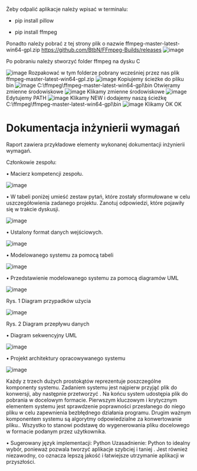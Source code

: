 Żeby odpalić aplikacje należy wpisać w terminalu:

- pip install pillow
  
- pip install ffmpeg
  
Ponadto należy pobrać z tej strony plik o nazwie ffmpeg-master-latest-win64-gpl.zip
https://github.com/BtbN/FFmpeg-Builds/releases
![image](https://github.com/user-attachments/assets/665c460f-4b90-4afe-b88a-b2b7266bd15f)

Po pobraniu należy stworzyć folder ffmpeg na dysku C

![image](https://github.com/user-attachments/assets/817b9cce-c267-457a-bfdd-0f45b745f629)
Rozpakować w tym folderze pobrany wcześniej przez nas plik ffmpeg-master-latest-win64-gpl.zip
![image](https://github.com/user-attachments/assets/f6db0380-2aa9-4fbf-8906-816df3dc5ee8)
Kopiujemy ścieżke do pliku bin 
![image](https://github.com/user-attachments/assets/285e376d-b3ee-45e4-bb23-0b7e6dc76479)
C:\ffmpeg\ffmpeg-master-latest-win64-gpl\bin
Otwieramy zmienne środowiskowe
![image](https://github.com/user-attachments/assets/43efda13-0636-42c3-99fd-fcae4803f778)
Klikamy zmienne środowiskowe 
![image](https://github.com/user-attachments/assets/75eb6590-07d1-4030-bcd5-31494ecb7c01)
Edytujemy PATH
![image](https://github.com/user-attachments/assets/ce75f44b-cfa9-403f-8cbe-3accf37994fa)
Klikamy NEW i dodajemy naszą ścieżkę C:\ffmpeg\ffmpeg-master-latest-win64-gpl\bin
![image](https://github.com/user-attachments/assets/e01b9908-8710-4a4e-8dff-db3186822b1f)
Klikamy OK OK 







# Dokumentacja inżynierii wymagań

Raport zawiera przykładowe elementy wykonanej dokumentacji inżynierii wymagań.

Członkowie zespołu:

•	Macierz kompetencji zespołu.

![image](https://github.com/user-attachments/assets/75052f30-53a8-4870-ae2b-2dea4e9b5de7)


•	W tabeli poniżej umieść zestaw pytań, które zostały sformułowane w celu uszczegółowienia zadanego projektu. Zanotuj odpowiedzi, które pojawiły się w trakcie dyskusji.

![image](https://github.com/user-attachments/assets/94779cb8-2801-46ce-9e3d-17c72d13542f)


•	Ustalony format danych wejściowych.

![image](https://github.com/user-attachments/assets/53bbe107-e8ca-4b3f-8e21-6c2424574632)


•	Modelowanego systemu za pomocą tabeli

![image](https://github.com/user-attachments/assets/61d1d5c0-eadb-4f16-a9ca-2d04bf25bb4f)


•	Przedstawienie modelowanego systemu za pomocą diagramów UML

![image](https://github.com/user-attachments/assets/a171e549-169a-4876-916d-e8a68ff58afd)



Rys. 1 Diagram przypadków użycia
 
![image](https://github.com/user-attachments/assets/eed93643-0166-4987-a721-e3bf696432b8)


Rys. 2 Diagram przepływu danych

•	Diagram sekwencyjny UML
 
![image](https://github.com/user-attachments/assets/fe84840e-6983-44cb-8da2-1fa448104841)


•	Projekt architektury opracowywanego systemu

 ![image](https://github.com/user-attachments/assets/6bf074d8-e9bb-489d-9233-c5214420241f)



Każdy z trzech dużych prostokątów reprezentuje poszczególne komponenty systemu. Zadaniem systemu jest najpierw przyjąć plik do konwersji, aby następnie przetworzyć . Na końcu system udostępia plik do pobrania w docelowym formacie. Pierwszym kluczowym i krytycznym elementem systemu jest sprawdzenie poprawności przesłanego do niego pliku w celu zapewnienia bezbłędnego działania programu. Drugim ważnym komponentem systemu są algorytmy odpowiedzialne za konwertowanie pliku.. Wszystko to stanowi podstawę do wygenerowania pliku docelowego w formacie podanym przez użytkownika.



•	Sugerowany język implementacji: Python
Uzasadnienie:
Python to idealny wybór, ponieważ pozwala tworzyć aplikacje szybciej i taniej . Jest również niezawodny, co oznacza lepszą jakość i łatwiejsze utrzymanie aplikacji w przyszłości.


